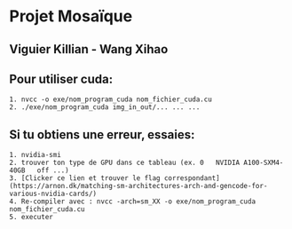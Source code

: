 # Projet Mosaïque

## Viguier Killian - Wang Xihao

Pour utiliser cuda: 
-   
    1. nvcc -o exe/nom_program_cuda nom_fichier_cuda.cu
    2. ./exe/nom_program_cuda img_in_out/... ... ...

Si tu obtiens une erreur, essaies: 
-   
    1. nvidia-smi
    2. trouver ton type de GPU dans ce tableau (ex. 0   NVIDIA A100-SXM4-40GB   off ...)
    3. [Clicker ce lien et trouver le flag correspondant](https://arnon.dk/matching-sm-architectures-arch-and-gencode-for-various-nvidia-cards/)
    4. Re-compiler avec : nvcc -arch=sm_XX -o exe/nom_program_cuda nom_fichier_cuda.cu
    5. executer